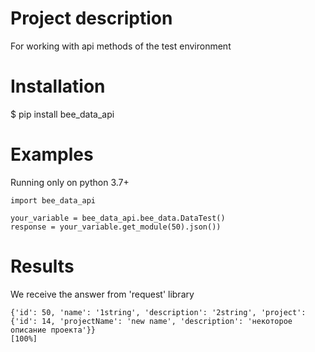 # Project description
For working with api methods of the test environment

# Installation
$ pip install bee_data_api
 
# Examples
Running only on python 3.7+
    
    import bee_data_api

    your_variable = bee_data_api.bee_data.DataTest()
    response = your_variable.get_module(50).json())
# Results
We receive the answer from 'request' library

```
{'id': 50, 'name': '1string', 'description': '2string', 'project': {'id': 14, 'projectName': 'new name', 'description': 'некоторое описание проекта'}}                                                                                                                                    [100%]
```

